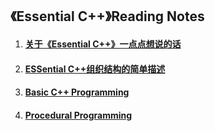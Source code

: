 《Essential C++》Reading Notes
---

1. #### [关于《Essential C++》一点点想说的话](关于《Essential-Cpp》一点点想说的话.md)
2. #### [ESSential C++组织结构的简单描述](ESSential-Cpp组织结构的简单描述.md)
3. #### [Basic C++ Programming](Basic-Cpp-Programming.md)
4. #### [Procedural Programming](Procedural-Programming.md)
